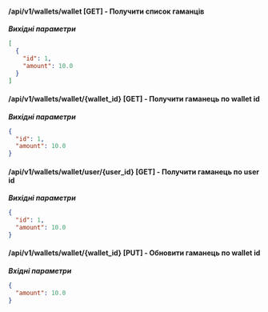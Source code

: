 #### /api/v1/wallets/wallet [GET] - Получити список гаманців

***Вихідні параметри***

```json
[
  {
    "id": 1,
    "amount": 10.0
  }
]
```

#### /api/v1/wallets/wallet/{wallet_id} [GET] - Получити гаманець по wallet id

***Вихідні параметри***

```json
{
  "id": 1,
  "amount": 10.0
}
```

#### /api/v1/wallets/wallet/user/{user_id} [GET] - Получити гаманець по user id

***Вихідні параметри***

```json
{
  "id": 1,
  "amount": 10.0
}
```

#### /api/v1/wallets/wallet/{wallet_id} [PUT] - Обновити гаманець по wallet id

***Вхідні параметри***

```json
{
  "amount": 10.0
}
```

